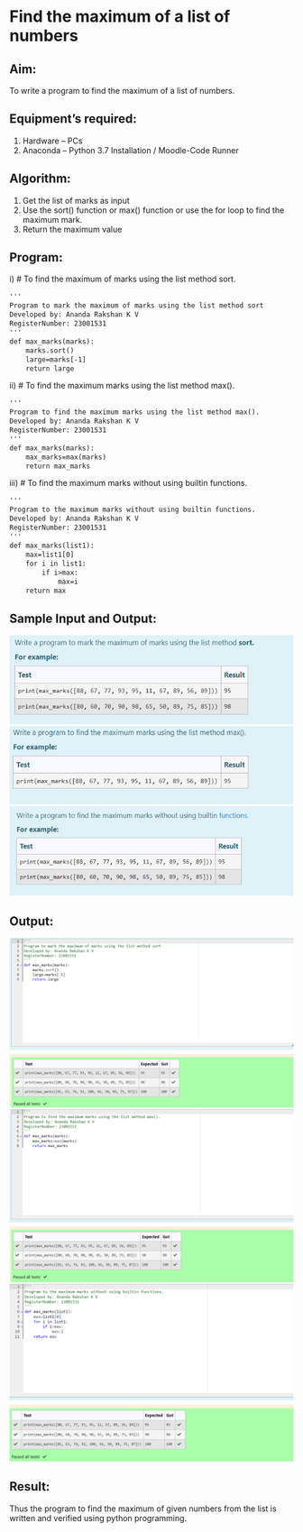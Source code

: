 # Find the maximum of a list of numbers
## Aim:
To write a program to find the maximum of a list of numbers.
## Equipment’s required:
1.	Hardware – PCs
2.	Anaconda – Python 3.7 Installation / Moodle-Code Runner
## Algorithm:
1.	Get the list of marks as input
2.	Use the sort() function or max() function or use the for loop to find the maximum mark.
3.	Return the maximum value
## Program:

i)	# To find the maximum of marks using the list method sort.
```
'''
Program to mark the maximum of marks using the list method sort
Developed by: Ananda Rakshan K V
RegisterNumber: 23001531
'''
def max_marks(marks):
    marks.sort()
    large=marks[-1]
    return large
```

ii)	# To find the maximum marks using the list method max().
```
''' 
Program to find the maximum marks using the list method max().
Developed by: Ananda Rakshan K V
RegisterNumber: 23001531
'''
def max_marks(marks):
    max_marks=max(marks)
    return max_marks
```

iii) # To find the maximum marks without using builtin functions.
```
''' 
Program to the maximum marks without using builtin functions.
Developed by: Ananda Rakshan K V
RegisterNumber: 23001531
'''
def max_marks(list1):
    max=list1[0]
    for i in list1:
        if i>max:
            max=i
    return max
```

## Sample Input and Output: 
![input](pythonq1_6.png)
![input](pythonq2_6.png)
![input](pythonq3_6.png)
## Output:
![output](pythona1_6.png)
![output](pythona2_6.png)
![output](pythona3_6.png)
## Result:
Thus the program to find the maximum of given numbers from the list is written and verified using python programming.